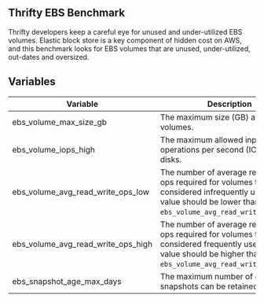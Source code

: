 ## Thrifty EBS Benchmark

Thrifty developers keep a careful eye for unused and under-utilized EBS volumes. Elastic block store is a key component of hidden cost on AWS, and this benchmark looks for EBS volumes that are unused, under-utilized, out-dates and oversized.

## Variables

| Variable | Description | Default |
| - | - | - |
| ebs_volume_max_size_gb | The maximum size (GB) allowed for volumes. | 100 GB |
| ebs_volume_iops_high | The maximum allowed input/output operations per second (IOPS) for disks. | 32,000 IOPS |
| ebs_volume_avg_read_write_ops_low | The number of average read/write ops required for volumes to be considered infrequently used. This value should be lower than `ebs_volume_avg_read_write_ops_high`. | 100 Max Write Operations/min |
| ebs_volume_avg_read_write_ops_high | The number of average read/write ops required for volumes to be considered frequently used. This value should be higher than `ebs_volume_avg_read_write_ops_low`. | 500 Max Write Operations/min |
| ebs_snapshot_age_max_days | The maximum number of days snapshots can be retained. | 90 days |
